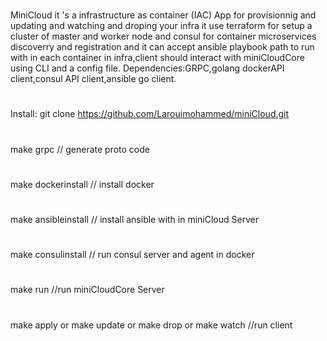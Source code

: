 #
MiniCloud it 's a infrastructure as container (IAC) App for provisionnig and updating and watching and droping your infra it use terraform for setup a cluster of master and worker node and consul for container microservices discoverry and registration and it can accept ansible playbook path to run with in each container in infra,client should interact with miniCloudCore using CLI and a config file.
Dependencies:GRPC,golang dockerAPI client,consul API client,ansible go client.
#
Install:
git clone https://github.com/Larouimohammed/miniCloud.git
#
make grpc // generate proto code 

#
make dockerinstall // install docker 
#
make ansibleinstall // install ansible with in miniCloud Server
#
make consulinstall // run consul server and agent in docker
#
make run //run miniCloudCore Server
#
make apply or make update or make drop or make watch //run client
